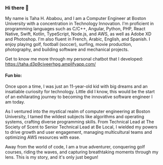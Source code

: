 ### Hi there 👋

My name is Taha H. Ababou, and I am a Computer Engineer at Boston University with a concentration in Technology Innovation. I'm proficient in programming languages such as C/C++, Angular, Python, PHP, React Native, Swift, Kotlin, TypeScript, Node.js, and AWS, as well as Adobe XD and Photoshop. I'm also fluent in French, Arabic, English, and Spanish. I enjoy playing golf, football (soccer), surfing, movie production, photography, and building software and mechanical projects.

Get to know me more through my personal chatbot that I developed: https://taha.d3p9cjveerhpg.amplifyapp.com/

#### Fun bio:
Once upon a time, I was just an 11-year-old kid with big dreams and an insatiable curiosity for technology. Little did I know, this would be the start of an exhilarating journey to becoming the innovative software engineer I am today.

As I ventured into the mystical realm of computer engineering at Boston University, I tamed the wildest subjects like algorithms and operating systems, crafting diverse programming skills. From Technical Lead at The Society of Scent to Senior Technical Lead at Be Local, I wielded my powers to drive growth and user engagement, managing multicultural teams and optimizing AWS resources with ease.

Away from the world of code, I am a true adventurer, conquering golf courses, riding the waves, and capturing breathtaking moments through my lens. This is my story, and it's only just begun!

<!--
**tahababou12/tahababou12** is a ✨ _special_ ✨ repository because its `README.md` (this file) appears on your GitHub profile.

Here are some ideas to get you started:

- 🔭 I’m currently working on ...
- 🌱 I’m currently learning ...
- 👯 I’m looking to collaborate on ...
- 🤔 I’m looking for help with ...
- 💬 Ask me about ...
- 📫 How to reach me: ...
- 😄 Pronouns: ...
- ⚡ Fun fact: ...
-->
